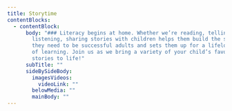 ```yaml
---
title: Storytime
contentBlocks:
  - contentBlock:
      body: "### Literacy begins at home. Whether we’re reading, telling, or
        listening, sharing stories with children helps them build the skills
        they need to be successful adults and sets them up for a lifelong love
        of learning. Join us as we bring a variety of your child’s favourite
        stories to life!"
      subTitle: ""
      sideBySideBody:
        imagesVideos:
          videoLink: ""
        belowMedia: ""
        mainBody: ""
---
```


